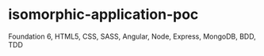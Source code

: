 # isomorphic-application-poc
Foundation 6, HTML5, CSS, SASS, Angular, Node, Express, MongoDB, BDD, TDD
